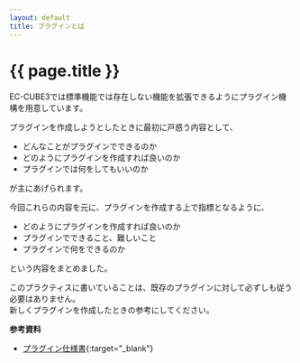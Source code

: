 ```yaml
---
layout: default
title: プラグインとは
---
```


# {{ page.title }}

EC-CUBE3では標準機能では存在しない機能を拡張できるようにプラグイン機構を用意しています。

プラグインを作成しようとしたときに最初に戸惑う内容として、

- どんなことがプラグインでできるのか
- どのようにプラグインを作成すれば良いのか
- プラグインでは何をしてもいいのか

が主にあげられます。

今回これらの内容を元に、プラグインを作成する上で指標となるように、

- どのようにプラグインを作成すれば良いのか
- プラグインでできること、難しいこと
- プラグインで何をできるのか

という内容をまとめました。

このプラクティスに書いていることは、既存のプラグインに対して必ずしも従う必要はありません。  
新しくプラグインを作成したときの参考にしてください。

__参考資料__

- [プラグイン仕様書](http://downloads.ec-cube.net/src/manual/v3/plugin.pdf){:target="_blank"}

